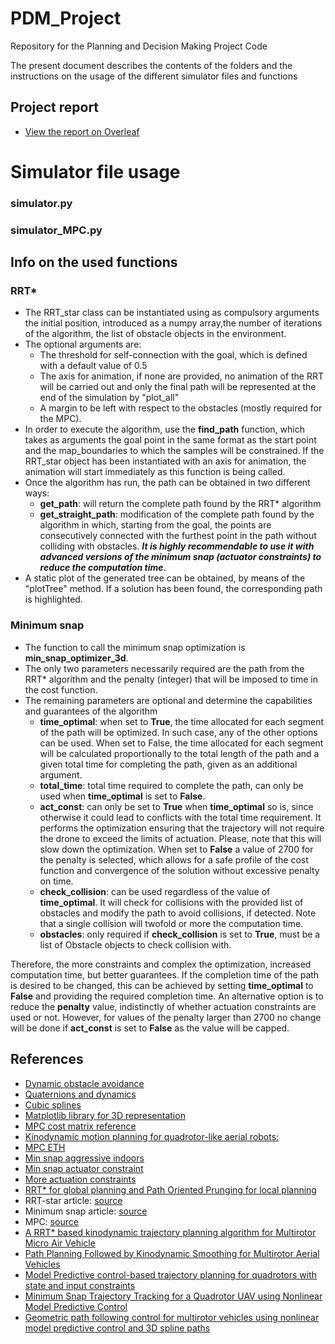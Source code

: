 # PDM_Project
Repository for the Planning and Decision Making Project Code

The present document describes the contents of the folders and the instructions on the usage of the different simulator files and functions

## Project report

- [View the report on Overleaf](https://www.overleaf.com/read/djjcwndjbvxw)

# Simulator file usage

### simulator.py


### simulator_MPC.py


## Info on the used functions

### RRT*

- The RRT_star class can be instantiated using as compulsory arguments the initial position, introduced as a numpy array,the number of iterations of the algorithm, the list of obstacle objects in the environment.
- The optional arguments are:
  - The threshold for self-connection with the goal, which is defined with a default value of 0.5
  - The axis for animation, if none are provided, no animation of the RRT will be carried out and only the final path will be represented at the end of the simulation by "plot_all"
  - A margin to be left with respect to the obstacles (mostly required for the MPC).
- In order to execute the algorithm, use the **find_path** function, which takes as arguments the goal point in the same format as the start point and the map_boundaries to which the samples will be constrained. If the RRT_star object has been instantiated with an axis for animation, the animation will start immediately as this function is being called.
- Once the algorithm has run, the path can be obtained in two different ways:
  - **get_path**: will return the complete path found by the RRT* algorithm
  - **get_straight_path**: modification of the complete path found by the algorithm in which, starting from the goal, the points are consecutively connected with the furthest point in the path without colliding with obstacles. ***It is highly recommendable to use it with advanced versions of the minimum snap (actuator constraints) to reduce the computation time***.
- A static plot of the generated tree can be obtained, by means of the "plotTree" method. If a solution has been found, the corresponding path is highlighted.

### Minimum snap

- The function to call the minimum snap optimization is **min_snap_optimizer_3d**.
- The only two parameters necessarily required are the path from the RRT* algorithm and the penalty (integer) that will be imposed to time in the cost function.
- The remaining parameters are optional and determine the capabilities and guarantees of the algorithm
  - **time_optimal**: when set to **True**, the time allocated for each segment of the path will be optimized. In such case, any of the other options can be used. When set to False, the time allocated for each segment will be calculated proportionally to the total length of the path and a given total time for completing the path, given as an additional argument.
  - **total_time**: total time required to complete the path, can only be used when **time_optimal** is set to **False**.
  - **act_const**: can only be set to **True** when **time_optimal** so is, since otherwise it could lead to conflicts with the total time requirement. It performs the optimization ensuring that the trajectory will not require the drone to exceed the limits of actuation. Please, note that this will slow down the optimization. When set to **False** a value of 2700 for the penalty is selected, which allows for a safe profile of the cost function and convergence of the solution without excessive penalty on time.
  - **check_collision**: can be used regardless of the value of **time_optimal**. It will check for collisions with the provided list of obstacles and modify the path to avoid collisions, if detected. Note that a single collision will twofold or more the computation time.
  - **obstacles**: only required if **check_collision** is set to **True**, must be a list of Obstacle objects to check collision with.

Therefore, the more constraints and complex the optimization, increased computation time, but better guarantees. If the completion time of the path is desired to be changed, this can be achieved by setting **time_optimal** to **False** and providing the required completion time. An alternative option is to reduce the **penalty** value, indistinctly of whether actuation constraints are used or not. However, for values of the penalty larger than 2700 no change will be done if **act_const** is set to **False** as the value will be capped.

## References
- [Dynamic obstacle avoidance](https://ieeexplore.ieee.org/document/9274865)
- [Quaternions and dynamics](https://archive.org/details/arxiv-0811.2889/page/n5/mode/2up)
- [Cubic splines](https://pythonnumericalmethods.berkeley.edu/notebooks/chapter17.03-Cubic-Spline-Interpolation.html)
- [Matplotlib library for 3D representation](https://matplotlib.org/stable/api/_as_gen/mpl_toolkits.mplot3d.axes3d.Axes3D.html)
- [MPC cost matrix reference](https://github.com/b4sgren/mpc)
- [Kinodynamic motion planning for quadrotor-like aerial robots:](https://oatao.univ-toulouse.fr/20169/1/Boeuf.pdf)
- [MPC ETH](https://github.com/uzh-rpg/high_mpc)
- [Min snap aggressive indoors](https://dspace.mit.edu/bitstream/handle/1721.1/106840/Roy_Polynomial%20trajectory.pdf?sequence=1&isAllowed=y)
- [Min snap actuator constraint](https://www.researchgate.net/publication/259741166_Actuator_Constrained_Trajectory_Generation_and_Control_for_Variable-Pitch_Quadrotors)
- [More actuation constraints](https://escholarship.mcgill.ca/downloads/f1881r83x?locale=en)
- [RRT* for global planning and Path Oriented Prunging for local planning](https://ieeexplore.ieee.org/document/9019196)
- RRT-star article: [source](https://dspace.mit.edu/handle/1721.1/81442)
- Minimum snap article: [source](https://ieeexplore-ieee-org.tudelft.idm.oclc.org/stamp/stamp.jsp?tp=&arnumber=5980409&tag=1)
- MPC: [source](https://www-sciencedirect-com.tudelft.idm.oclc.org/science/article/pii/S0005109899002149?casa_token=EtRfAwnkYDUAAAAA:EAadMGgXlCD6tl9-J3qMGj7QPTF5t_8XDcqPwkkQ92rMBwqAzOZmewztJbQDFOSRI6yG7kmAhQ)
- [A RRT* based kinodynamic trajectory planning algorithm for Multirotor Micro Air Vehicle](https://ieeexplore.ieee.org/document/9277168)
- [Path Planning Followed by Kinodynamic Smoothing for Multirotor Aerial Vehicles](https://ieeexplore.ieee.org/document/9290162)
- [Model Predictive control-based trajectory planning for quadrotors with state and input constraints](https://ieeexplore-ieee-org.tudelft.idm.oclc.org/document/7832517)
- [Minimum Snap Trajectory Tracking for a Quadrotor UAV using Nonlinear Model Predictive Control](https://www.researchgate.net/publication/346782883_Minimum_Snap_Trajectory_Tracking_for_a_Quadrotor_UAV_using_Nonlinear_Model_Predictive_Control)
- [Geometric path following control for multirotor vehicles using nonlinear model predictive control and 3D spline paths](https://ieeexplore-ieee-org.tudelft.idm.oclc.org/document/7502541)